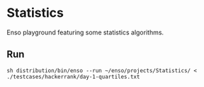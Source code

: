 # Statistics

Enso playground featuring some statistics algorithms.

## Run

```
sh distribution/bin/enso --run ~/enso/projects/Statistics/ < ./testcases/hackerrank/day-1-quartiles.txt
```
